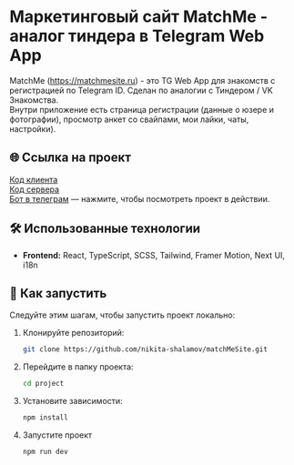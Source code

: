 # Маркетинговый сайт MatchMe - аналог тиндера в Telegram Web App 

MatchMe (https://matchmesite.ru) - это TG Web App для знакомств с регистрацией по Telegram ID. Сделан по аналогии с Тиндером / VK Знакомства. \
Внутри приложение есть страница регистрации (данные о юзере и фотографии), просмотр анкет со свайпами, мои лайки, чаты, настройки).

## 🌐 Ссылка на проект
[Код клиента](https://github.com/nikita-shalamov/matchme-client) \
[Код сервера](https://github.com/nikita-shalamov/matchme-server) \
[Бот в телеграм](https://t.me/MatchMeDatingbot) — нажмите, чтобы посмотреть проект в действии.

## 🛠 Использованные технологии

- **Frontend:** React, TypeScript, SCSS, Tailwind, Framer Motion, Next UI, i18n

## 🚀 Как запустить

Следуйте этим шагам, чтобы запустить проект локально:

1. Клонируйте репозиторий:
   
   ```bash
   git clone https://github.com/nikita-shalamov/matchMeSite.git
   ```
2. Перейдите в папку проекта:
   
   ```bash
   cd project
   ```
3. Установите зависимости:
   
   ```bash
   npm install
   ```
4. Запустите проект
   
   ```bash
   npm run dev
   ```
